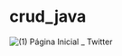 # crud_java
![(1) Página Inicial _ Twitter](https://user-images.githubusercontent.com/64506384/128341245-90c4c2e1-73f8-4d3c-8fd0-c0dced8773ef.png)
